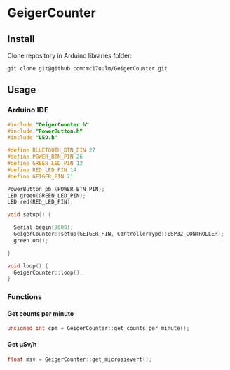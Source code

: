 # GeigerCounter

## Install

Clone repository in Arduino libraries folder:

````shell script
git clone git@github.com:mc17uulm/GeigerCounter.git
````

## Usage

### Arduino IDE
````c++
#include "GeigerCounter.h"
#include "PowerButton.h"
#include "LED.h"

#define BLUETOOTH_BTN_PIN 27
#define POWER_BTN_PIN 26
#define GREEN_LED_PIN 12
#define RED_LED_PIN 14
#define GEIGER_PIN 21

PowerButton pb (POWER_BTN_PIN);
LED green(GREEN_LED_PIN);
LED red(RED_LED_PIN);

void setup() {

  Serial.begin(9600);
  GeigerCounter::setup(GEIGER_PIN, ControllerType::ESP32_CONTROLLER);
  green.on();

}

void loop() {
  GeigerCounter::loop();
}
````
### Functions

#### Get counts per minute
````c++
unsigned int cpm = GeigerCounter::get_counts_per_minute();
````

#### Get &micro;Sv/h
````c++
float msv = GeigerCounter::get_microsievert();
````


